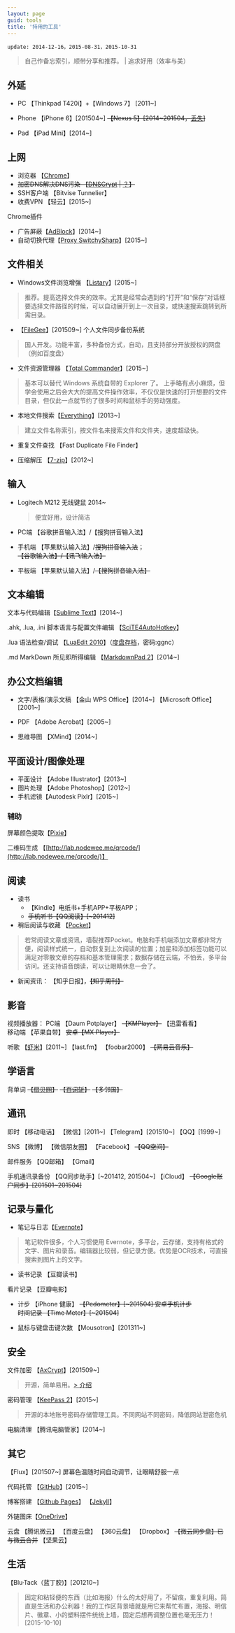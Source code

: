 ```yaml
---
layout: page
guid: tools
title: '持用的工具'
---
```


`update: 2014-12-16，2015-08-31，2015-10-31`

> 自己作备忘索引，顺带分享和推荐。  |  追求好用（效率与美） 

  

## 外延 ##

- PC 【Thinkpad T420i】+【Windows 7】 [2011~]

- Phone 【iPhone 6】[201504~]
<del>【Nexus 5】[2014~201504，[丢失](http://blog.nodewee.me/2015/04/14/when-the-phone-is-lost.html)]</del>

- Pad 【iPad Mini】[2014~]

## 上网 ##

* 浏览器 【[Chrome](http://www.google.cn/intl/zh-CN/chrome/)】
* <del>加密DNS解决DNS污染 【[DNSCrypt](http://www.opendns.com/about/innovations/dnscrypt/) | [？](http://www.williamlong.info/archives/3890.html)】</del>
* SSH客户端 【Bitvise Tunnelier】
* 收费VPN 【轻云】[2015~]


Chrome插件

 - 广告屏蔽【[AdBlock](https://chrome.google.com/webstore/detail/adblock/gighmmpiobklfepjocnamgkkbiglidom)】[2014~]
- 自动切换代理【[Proxy SwitchySharp](https://chrome.google.com/webstore/detail/proxy-switchysharp/dpplabbmogkhghncfbfdeeokoefdjegm)】[2015~]



## 文件相关 ##

* Windows文件浏览增强 【[Listary](http://www.listary.com/)】[2015~]
> 推荐。提高选择文件夹的效率。尤其是经常会遇到的“打开”和“保存”对话框要选择文件路径的时候，可以自动展开到上一次目录，或快速搜索跳转到所需目录。

* 【[FileGee](http://cn.filegee.com/)】[201509~] 个人文件同步备份系统 
> 国人开发。功能丰富，多种备份方式，自动，且支持部分开放授权的网盘（例如百度盘）

* 文件资源管理器 【[Total Commander](http://www.ghisler.com/)】[2015~]
> 基本可以替代 Windows 系统自带的 Explorer 了。 上手略有点小麻烦，但学会使用之后会大大的提高文件操作效率，不仅仅是快速的打开想要的文件目录，但仅此一点就节约了很多时间和鼠标手的劳动强度。

* 本地文件搜索【[Everything](http://www.voidtools.com/)】[2013~]
> 建立文件名称索引，按文件名来搜索文件和文件夹，速度超级快。

* 重复文件查找 【Fast Duplicate File Finder】

* 压缩解压 【[7-zip](http://www.7-zip.org/)】[2012~]


## 输入 ##
- Logitech M212 无线键鼠 2014~
	> 便宜好用，设计简洁

- PC端 【谷歌拼音输入法】/【搜狗拼音输入法】
- 手机端 【苹果默认输入法】/<del>搜狗拼音输入法</del>；<del>【谷歌输入法】/【讯飞输入法】</del>
- 平板端 【苹果默认输入法】/<del>【搜狗拼音输入法】</del>



## 文本编辑 ##

文本与代码编辑【[Sublime Text](http://www.sublimetext.com/)】[2014~]

.ahk, .lua, .ini 脚本语言与配置文件编辑 【[SciTE4AutoHotkey](http://fincs.ahk4.net/scite4ahk/)】

.lua 语法检查/调试
【[LuaEdit 2010](http://luaforge.net/projects/luaedit/)】（[度盘存档](http://pan.baidu.com/s/1mgDRrF6)，密码:ggnc）

.md MarkDown 所见即所得编辑
【[MarkdownPad 2](http://markdownpad.com/)】[2014~]

## 办公文档编辑 ##

* 文字/表格/演示文稿
【金山 WPS Office】[2014~]
【Microsoft Office】[2001~]

* PDF 【Adobe Acrobat】[2005~]

* 思维导图 【XMind】[2014~]

## 平面设计/图像处理 ##
* 平面设计 【Adobe Illustrator】[2013~]
* 图片处理 【Adobe Photoshop】[2012~]
* 手机滤镜【Autodesk Pixlr】[2015~]

### 辅助 ###

屏幕颜色提取【[Pixie](http://www.nattyware.com/pixie.php)】

二维码生成 【[http://lab.nodewee.me/qrcode/](http://lab.nodewee.me/qrcode/)】


## 阅读 ##

* 读书
	* 【Kindle】电纸书+手机APP+平板APP；
	* <del>手机听书【QQ阅读】[~201412]</del>
* 稍后阅读与收藏 【[Pocket](https://getpocket.com/)】
> 若常阅读文章或资讯，墙裂推荐Pocket。电脑和手机端添加文章都非常方便，阅读样式统一，自动恢复到上次阅读的位置；加星和添加标签功能可以满足对零散文章的存档和基本管理需求；数据存储在云端，不怕丢，多平台访问。还支持语音朗读，可以让眼睛休息一会了。

* 新闻资讯：
【知乎日报】，<del>【知乎周刊】</del>


## 影音 ##

视频播放器：
PC端 【Daum Potplayer】 <del>【KMPlayer】</del> 【迅雷看看】  
移动端 【苹果自带】 <del>安卓【MX Player】</del>

听歌
【[虾米](http://www.xiami.com)】[2011~]
【last.fm】
【foobar2000】
<del>【网易云音乐】</del>



## 学语言 ##
背单词
<del>【[扇贝网](http://www.shanbay.com/)】</del>
<del>【[百词斩](http://www.baicizhan.com/)】</del>
<del>【多邻国】</del>


## 通讯 ##

即时 【移动电话】
【微信】[2011~]
【Telegram】[201510~]
【QQ】[1999~]

SNS 【微博】 【微信朋友圈】 【Facebook】 <del>【QQ空间】</del>  

邮件服务 【QQ邮箱】 【Gmail】  

手机通讯录备份
【QQ同步助手】[~201412, 201504~]
【iCloud】
<del>【Google账户同步】[201501~201504]</del>



## 记录与量化 ##

* 笔记与日志【[Evernote](http://evernote.com/)】
> 笔记软件很多，个人习惯使用 Evernote，多平台，云存储，支持有格式的文字、图片和录音。编辑器比较弱，但记录方便。优势是OCR技术，可直接搜索到图片上的文字。


* 读书记录 【豆瓣读书】


看片记录 【豆瓣电影】

* 计步  【iPhone 健康】
<del>【Pedometer】[~201504] 安卓手机计步</del>  
<del>时间记录 【Time Meter】[~201504]</del>  

* 鼠标与键盘击键次数 【Mousotron】[201311~]


## 安全 ##

文件加密  【[AxCrypt](http://www.axantum.com/AxCrypt/)】[201509~]
> 开源，简单易用。[> 介绍](http://www.iplaysoft.com/axcrypt.html)

密码管理 【[KeePass 2](http://keepass.info/)】[2015~]
> 开源的本地账号密码存储管理工具。不同网站不同密码，降低网站泄密危机

电脑清理 【腾讯电脑管家】[2014~]


## 其它 ##

【Flux】[201507~] 屏幕色温随时间自动调节，让眼睛舒服一点

代码托管 【[GitHub](http://github.com/)】[2015~]

博客搭建
【[Github Pages](https://pages.github.com/)】
【[Jekyll](http://jekyllrb.com/)】

外链图床【[OneDrive](https://onedrive.live.com)】

云盘
【腾讯微云】
【百度云盘】
【360云盘】
【Dropbox】
<del>【微云同步盘】已与微云合并</del>
【坚果云】

## 生活 ##
【Blu·Tack（蓝丁胶)】[201210~]
>固定和粘轻便的东西（比如海报）什么的太好用了，不留痕，重复利用。简直是生活和办公利器！我的工作区背景墙就是用它来帮忙布置，海报、明信片、徽章、小的塑料摆件统统上墙，固定后想再调整位置也毫无压力！[2015-10-10]

